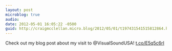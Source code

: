 ```yaml
---
layout: post
microblog: true
audio: 
date: 2012-05-01 16:05:22 -0500
guid: http://craigmcclellan.micro.blog/2012/05/01/t197431541515812864.html
---
```

Check out my blog post about my visit to @VisualSoundUSA! [t.co/E5q5c6rI](http://t.co/E5q5c6rI)
